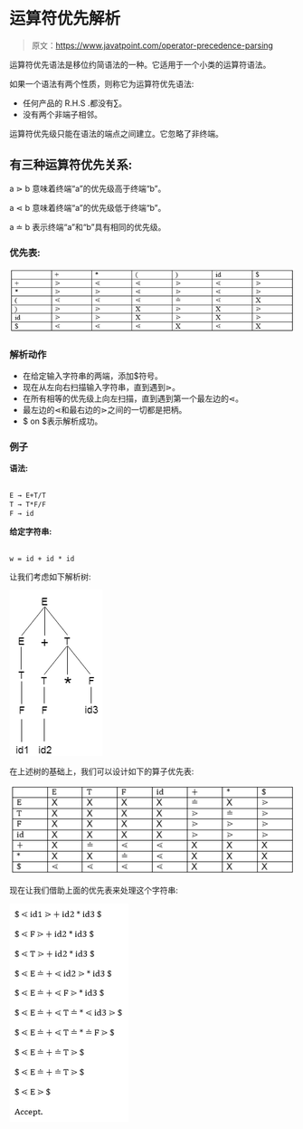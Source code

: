 # 运算符优先解析

> 原文：<https://www.javatpoint.com/operator-precedence-parsing>

运算符优先语法是移位约简语法的一种。它适用于一个小类的运算符语法。

如果一个语法有两个性质，则称它为运算符优先语法:

*   任何产品的 R.H.S .都没有∑。
*   没有两个非端子相邻。

运算符优先级只能在语法的端点之间建立。它忽略了非终端。

## 有三种运算符优先关系:

a ⋗ b 意味着终端“a”的优先级高于终端“b”。

a ⋖ b 意味着终端“a”的优先级低于终端“b”。

a ≐ b 表示终端“a”和“b”具有相同的优先级。

### 优先表:

![Operator precedence parsing 3](img/61c8bedec9d49bdd0d9348d06b1712d8.png)

### 解析动作

*   在给定输入字符串的两端，添加$符号。
*   现在从左向右扫描输入字符串，直到遇到⋗。
*   在所有相等的优先级上向左扫描，直到遇到第一个最左边的⋖。
*   最左边的⋖和最右边的⋗之间的一切都是把柄。
*   $ on $表示解析成功。

### 例子

**语法:**

```

E → E+T/T
T → T*F/F
F → id

```

**给定字符串:**

```

w = id + id * id

```

让我们考虑如下解析树:

![Operator precedence parsing 6](img/28e55521aaac38ff8f58ffbcf653a001.png)

在上述树的基础上，我们可以设计如下的算子优先表:

![Operator precedence parsing 7](img/077c8e72fa46759ab4ff16cbad5bff22.png)

现在让我们借助上面的优先表来处理这个字符串:

![Operator precedence parsing 8](img/b97030fd82dee0104fb2d68ed2f4af74.png)
